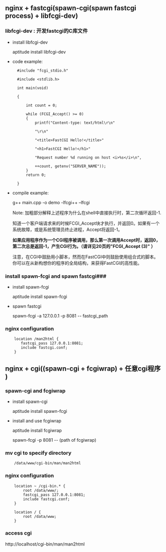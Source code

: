 
## nginx + fastcgi(spawn-cgi(spawn fastcgi process) + libfcgi-dev) ##

### libfcgi-dev : 开发fastcgi的C库文件 ###

- install libfcgi-dev

    aptitude install libfcgi-dev

- code example:

        
        #include "fcgi_stdio.h"
        
        #include <stdlib.h>
        
        int main(void)
        
        {
        
            int count = 0;
        
            while (FCGI_Accept() >= 0)
            {
                printf("Content-type: text/html\r\n"
        
                "\r\n"
        
                "<title>FastCGI Hello!</title>"
        
                "<h1>FastCGI Hello!</h1>"
        
                "Request number %d running on host <i>%s</i>\n",
        
                ++count, getenv("SERVER_NAME"));
            }
            return 0;
        
        }

- compile example:

    g++ main.cpp -o demo -lfcgi++ –lfcgi
    

    Note: 加粗部分解释上述程序为什么在shell中直接执行时，第二次循环返回-1.
        
    知道一个客户端请求来的时候FCGI_Accept块才执行，并返回0。如果有一个系统故障，或是系统管理员终止进程，Accept将返回-1。
    
    **如果应用程序作为一个CGI程序被调用，那么第一次调用Accept时，返回0，第二次总是返回-1，产生CGI行为。（请详见20页的"FCGI_Accept (3)" ）**
    
    注意，在CGI中鼓励用小脚本，然而在FastCGI中则鼓励使用组合式的脚本。你可以在从新构想你的程序的全局结构，来获得FastCGI的高性能。
        
### install spawn-fcgi and spawn fastcgi###
   
   - install spawn-fcgi
   
     aptitude install spawn-fcgi
   
   - spawn fastcgi
   
     spawn-fcgi -a 127.0.0.1 -p 8081 -- fastcgi_path
     
### nginx configuration ###

        location /man2html {
           fastcgi_pass 127.0.0.1:8081;
           include fastcgi.conf;
        }
        
        
        
## nginx + cgi((spawn-cgi + fcgiwrap) + 任意cgi程序 ) ##        


### spawn-cgi and fcgiwrap ###

- install spawn-cgi 

    aptitude install spawn-fcgi
    
- install and use fcgiwrap

    aptitude install fcgiwrap
    
    spawn-fcgi -p 8081 -- (path of fcgiwrap) 
   
### mv cgi to specify directory ###

        /data/www/cgi-bin/man/man2html
    
### nginx configuration ###
 
        location ~ /cgi-bin.* {
            root /data/www/;
            fastcgi_pass 127.0.0.1:8081;
            include fastcgi.conf;
        }
        
        location / {
            root /data/www;
        }
        

### access cgi ###

http://localhost/cgi-bin/man/man2html            